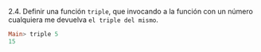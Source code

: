 2.4. Definir una función ```triple```, que invocando a la función con un número cualquiera me
devuelva ```el triple del mismo```.

```haskell
Main> triple 5
15
```
